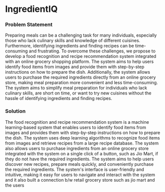 # IngredientIQ
### Problem Statement
Preparing meals can be a challenging task for many individuals, especially those who lack culinary skills and knowledge of different cuisines. Furthermore, identifying ingredients and finding recipes can be time-consuming and frustrating. To overcome these challenges, we propose to develop a food recognition and recipe recommendation system integrated with an online grocery shopping platform. The system aims to help users identify food items from images and provide them with step-by-step instructions on how to prepare the dish. Additionally, the system allows users to purchase the required ingredients directly from an online grocery store, making meal preparation more convenient and less time-consuming. The system aims to simplify meal preparation for individuals who lack culinary skills, are short on time, or want to try new cuisines without the hassle of identifying ingredients and finding recipes.
### Solution
The food recognition and recipe recommendation system is a machine learning-based system that enables users to identify food items from images and provides them with step-by-step instructions on how to prepare the dish. The system uses deep learning algorithms to recognize food items from images and retrieve recipes from a large recipe database. The system also allows users to purchase ingredients from an online grocery store integrated with the system on a single click of a button, such as Jio Mart, if they do not have the required ingredients. The system aims to help users discover new recipes, prepare meals quickly, and conveniently purchase the required ingredients. The system's interface is user-friendly and intuitive, making it easy for users to navigate and interact with the system and it also built a connection b/w retail grocery store such as jio mart and the users
